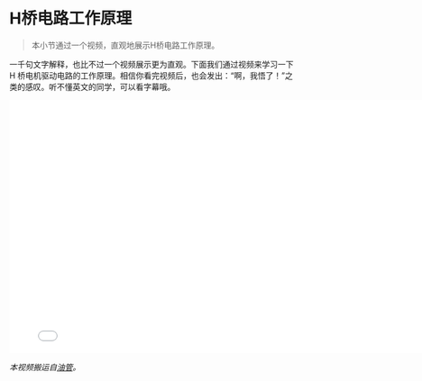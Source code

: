 # H桥电路工作原理

> 本小节通过一个视频，直观地展示H桥电路工作原理。

一千句文字解释，也比不过一个视频展示更为直观。下面我们通过视频来学习一下 H 桥电机驱动电路的工作原理。相信你看完视频后，也会发出：“啊，我悟了！”之类的感叹。听不懂英文的同学，可以看字幕哦。

<iframe width="790" height="450" src="//player.bilibili.com/player.html?aid=10502486&bvid=BV1ix411e7GD&cid=17343172&page=1" scrolling="no" border="0" frameborder="no" framespacing="0" allowfullscreen="true"> </iframe>

*本视频搬运自[油管](https://youtu.be/iYafyPZ15g8)。*